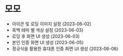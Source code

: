  # 모모
 * 아이콘 및 로딩 이미지 설정 (2023-06-02)
 * 흑백 테마 별 색상 설정 (2023-06-03)
 * 로딩 후 화면 UI 생성 (2023-06-03)
 * 본인 인증 화면 UI 생성 (2023-06-05)
 * 정규식을 활용한 휴대폰 인증 화면 UI 생성 (2023-06-06)
